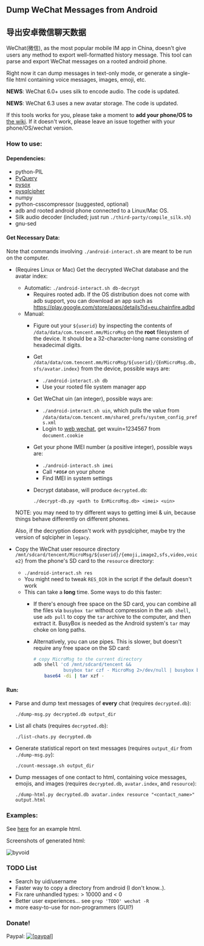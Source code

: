 ## Dump WeChat Messages from Android

## 导出安卓微信聊天数据

WeChat(微信), as the most popular mobile IM app in China, doesn't give users any method to export well-formatted history message.
This tool can parse and export WeChat messages on a rooted android phone.

Right now it can dump messages in text-only mode, or generate a single-file html containing voice messages, images, emoji, etc.

__NEWS__: WeChat 6.0+ uses silk to encode audio. The code is updated.

__NEWS__: WeChat 6.3 uses a new avatar storage. The code is updated.

If this tools works for you, please take a moment to __add your phone/OS to__ [the wiki](https://github.com/ppwwyyxx/wechat-dump/wiki).
If it doesn't work, please leave an issue together with your phone/OS/wechat version.

### How to use:

#### Dependencies:
+ python-PIL
+ [PyQuery](https://pypi.python.org/pypi/pyquery/1.2.1)
+ [pysox](https://pypi.python.org/pypi/pysox/0.3.6.alpha)
+ [pysqlcipher](https://pypi.python.org/pypi/pysqlcipher)
+ numpy
+ python-csscompressor (suggested, optional)
+ adb and rooted android phone connected to a Linux/Mac OS.
+ Silk audio decoder (included; just run `./third-party/compile_silk.sh`)
+ gnu-sed

#### Get Necessary Data:

Note that commands involving `./android-interact.sh` are meant to be run on the computer.

+ (Requires Linux or Mac) Get the decrypted WeChat database and the avatar index:
	+ Automatic: `./android-interact.sh db-decrypt`
		+ Requires rooted adb. If the OS distribution does not come with adb support, you can download an app such as https://play.google.com/store/apps/details?id=eu.chainfire.adbd
	+ Manual:
		+ Figure out your `${userid}` by inspecting the contents of `/data/data/com.tencent.mm/MicroMsg` on the __root__ filesystem of the device. It should be a 32-character-long name consisting of hexadecimal digits.
		+ Get `/data/data/com.tencent.mm/MicroMsg/${userid}/{EnMicroMsg.db,sfs/avatar.index}` from the device, possible ways are:
			+ `./android-interact.sh db`
			+ Use your rooted file system manager app
		+ Get WeChat uin (an integer), possible ways are:
			+ `./android-interact.sh uin`, which pulls the value from `/data/data/com.tencent.mm/shared_prefs/system_config_prefs.xml`
			+ Login to [web wechat](https://wx.qq.com), get wxuin=1234567 from `document.cookie`
		+ Get your phone IMEI number (a positive integer), possible ways are:
			+ `./android-interact.sh imei`
			+ Call `*#06#` on your phone
			+ Find IMEI in system settings
		+ Decrypt database, will produce `decrypted.db`:

            ```
            ./decrypt-db.py <path to EnMicroMsg.db> <imei> <uin>
            ```


    NOTE: you may need to try different ways to getting imei & uin,
    because things behave differently on different phones.

    Also, if the decryption doesn't work with pysqlcipher, maybe try the version of sqlcipher in `legacy`.


+ Copy the WeChat user resource directory `/mnt/sdcard/tencent/MicroMsg/${userid}/{emoji,image2,sfs,video,voice2}` from the phone's SD card to the `resource` directory:
	+ `./android-interact.sh res`
	+ You might need to tweak `RES_DIR` in the script if the default doesn't work
	+ This can take a __long__ time. Some ways to do this faster:
        + If there's enough free space on the SD card, you can combine all the files via `busybox tar` without compression in the `adb shell`, use `adb pull` to copy the `tar` archive to the computer, and then extract it. BusyBox is needed as the Android system's `tar` may choke on long paths.
        + Alternatively, you can use pipes.  This is slower, but doesn't require any free space on the SD card:

            ```sh
            # copy MicroMsg to the current directory
            adb shell 'cd /mnt/sdcard/tencent &&
                       busybox tar czf - MicroMsg 2>/dev/null | busybox base64' |
                base64 -di | tar xzf -
            ```

#### Run:
+ Parse and dump text messages of __every__ chat (requires `decrypted.db`):

    ```
    ./dump-msg.py decrypted.db output_dir
    ```

+ List all chats (requires `decrypted.db`):

    ```
    ./list-chats.py decrypted.db
    ```

+ Generate statistical report on text messages (requires `output_dir` from `./dump-msg.py`):

    ```
    ./count-message.sh output_dir
    ```

+ Dump messages of one contact to html, containing voice messages, emojis, and images (requires `decrypted.db`, `avatar.index`, and `resource`):

    ```
    ./dump-html.py decrypted.db avatar.index resource "<contact_name>" output.html
    ```

### Examples:
See [here](http://ppwwyyxx.com/static/wechat/example.html) for an example html.

Screenshots of generated html:

![byvoid](https://github.com/ppwwyyxx/wechat-dump/raw/master/screenshots/byvoid.jpg)

### TODO List
+ Search by uid/username
+ Faster way to copy a directory from android (I don't know..).
+ Fix rare unhandled types: > 10000 and < 0
+ Better user experiences... see `grep 'TODO' wechat -R`
+ more easy-to-use for non-programmers (GUI?)

### Donate!
Paypal:
<a href="https://www.paypal.com/cgi-bin/webscr?cmd=_donations&business=7BC299GRDLEDU&lc=US&item_name=wechat%2ddump&item_number=wechat%2ddump&currency_code=USD&bn=PP%2dDonationsBF%3abtn_donate_SM%2egif%3aNonHosted">
<img src="https://img.shields.io/badge/Paypal-Buy%20a%20Drink-blue.svg" alt="[paypal]" />
</a>
